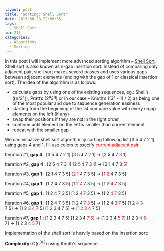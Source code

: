 ```yaml
---
layout: post
title: "Sorting: Shell Sort"
date: 2013-08-28 22:09:55
tags: 
  - Shell Sort
id: 215
categories:
  - Algorithms
  - Sorting
---
```


In this post I will implement more advanced sorting algorithm – [Shell Sort](https://en.wikipedia.org/wiki/Shellsort). Shell sort is also known as n-gap insertion sort. Instead of comparing only adjacent pair, shell sort makes several passes and uses various gaps between adjacent elements (ending with the gap of 1 or classical insertion sort). The idea of the algorithm is as follows:

*   calculate gaps by using one of the existing sequences, eg.: Shell’s (⌊n/2<sup>k</sup>⌋), Pratt’s (2<sup>p</sup>3<sup>q</sup>) or in our case – Knuth’s ((3<sup>k</sup> - 1) / 2) as being one of the most popular and due to sequence generation easiness
*   starting from the beginning of the list compare value with every n·gap elements on the left (if any)
*   swap their positions if they are not in the right order
*   continue until element on the left is smaller than current element
*   repeat with the smaller gap

We can visualize shell sort algorithm by sorting following list [3 5 4 7 2 1] using gaps 4 and 1\. I’ll use colors to specify <span style="color: #ff0000;">current adjacent pair</span>.

Iteration #1, **gap 4** : [3 5 4 7 2 1]
[<span style="color: #ff0000;">3</span> 5 4 7 <span style="color: #ff0000;">2</span> 1] → [<span style="color: #ff0000;">2</span> 5 4 7 <span style="color: #ff0000;">3</span> 1]

Iteration #2, **gap 4** : [2 5 4 7 3 1]
[2 <span style="color: #ff0000;">5</span> 4 7 3 <span style="color: #ff0000;">1</span>] → [2 <span style="color: #ff0000;">1</span> 4 7 3 <span style="color: #ff0000;">5</span>]

Iteration #3, **gap 1** : [2 1 4 7 3 5]
[<span style="color: #ff0000;">2 1</span> 4 7 3 5] → [<span style="color: #ff0000;">1 2</span> 4 7 3 5]

Iteration #4, **gap 1** : [1 2 4 7 3 5]
[1 <span style="color: #ff0000;">2 4</span> 7 3 5] → [1 <span style="color: #ff0000;">2 4</span> 7 3 5]

Iteration #5, **gap 1** : [1 2 4 7 3 5]
[1 2 <span style="color: #ff0000;">4 7</span> 3 5] → [1 2 <span style="color: #ff0000;">4 7</span> 3 5]

Iteration #6, **gap 1** : [1 2 4 7 3 5]
[1 2 4 <span style="color: #ff0000;">7 3</span> 5] → [1 2 4 <span style="color: #ff0000;">3 7</span> 5]
[1 2 <span style="color: #ff0000;">4 3</span> 7 5] → [1 2 <span style="color: #ff0000;">3 4</span> 7 5]
[1 <span style="color: #ff0000;">2 3</span> 4 7 5] → [1 <span style="color: #ff0000;">2 3</span> 4 7 5]

Iteration #7, **gap 1** : [1 2 3 4 7 5]
[1 2 3 4 <span style="color: #ff0000;">7 5</span>] → [1 2 3 4 <span style="color: #ff0000;">5 7</span>]
[1 2 3 <span style="color: #ff0000;">4 5</span> 7] → [1 2 3 <span style="color: #ff0000;">4 5</span> 7]

Implementation of the shell sort is heavily based on the insertion sort:

<script src="http://gist-it.appspot.com/https://github.com/sergejusb/algorithms/blob/master/sorting/shellSort.js?footer=minimal">
</script>

**Complexity:** O(n<sup>3/2</sup>) using Knuth's sequence.
